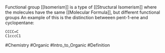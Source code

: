 Functional group [[Isomerism]] is a type of [[Structural Isomerism]] where the molecules have the same [[Molecular Formula]], but different functional groups
An example of this is the distinction betweeen pent-1-ene and cyclopentane:
```smiles
CCCC=C
C1cccC1
```

#Chemistry #Organic #Intro_to_Organic #Definition